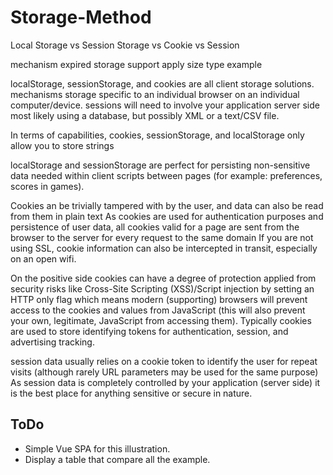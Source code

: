 # Storage-Method
Local Storage vs Session Storage vs Cookie vs Session

mechanism
expired
storage
support
apply
size
type
example

localStorage, sessionStorage, and cookies are all client storage solutions.
mechanisms 
storage specific to an individual browser on an individual computer/device.
sessions will need to involve your application server side most likely using a database, but possibly XML or a text/CSV file.

In terms of capabilities, cookies, sessionStorage, and localStorage only allow you to store strings

localStorage and sessionStorage are perfect for persisting non-sensitive data needed within client scripts between pages (for example: preferences, scores in games).

Cookies an be trivially tampered with by the user, and data can also be read from them in plain text 
As cookies are used for authentication purposes and persistence of user data, all cookies valid for a page are sent from the browser to the server for every request to the same domain
 If you are not using SSL, cookie information can also be intercepted in transit, especially on an open wifi.

On the positive side cookies can have a degree of protection applied from security risks like Cross-Site Scripting (XSS)/Script injection by setting an HTTP only flag which means modern (supporting) browsers will prevent access to the cookies and values from JavaScript (this will also prevent your own, legitimate, JavaScript from accessing them).
Typically cookies are used to store identifying tokens for authentication, session, and advertising tracking.

session data usually relies on a cookie token to identify the user for repeat visits (although rarely URL parameters may be used for the same purpose)
As session data is completely controlled by your application (server side) it is the best place for anything sensitive or secure in nature.



## ToDo
- Simple Vue SPA for this illustration.
- Display a table that compare all the example.
